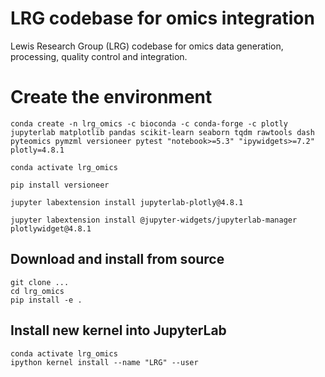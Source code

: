 # LRG codebase for omics integration 

Lewis Research Group (LRG) codebase for omics data generation, processing, quality control and integration. 


# Create the environment

    conda create -n lrg_omics -c bioconda -c conda-forge -c plotly jupyterlab matplotlib pandas scikit-learn seaborn tqdm rawtools dash pyteomics pymzml versioneer pytest "notebook>=5.3" "ipywidgets>=7.2" plotly=4.8.1

    conda activate lrg_omics
    
    pip install versioneer
    
    jupyter labextension install jupyterlab-plotly@4.8.1
    
    jupyter labextension install @jupyter-widgets/jupyterlab-manager plotlywidget@4.8.1
    


##  Download and install from source

    git clone ...
    cd lrg_omics
    pip install -e . 


## Install new kernel into JupyterLab

    conda activate lrg_omics
    ipython kernel install --name "LRG" --user

    



